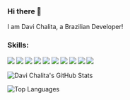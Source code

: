 ### Hi there 👋

<!--
**DaviChalita/DaviChalita** is a ✨ _special_ ✨ repository because its `README.md` (this file) appears on your GitHub profile. -->
I am Davi Chalita, a Brazilian Developer!

### Skills:

![](https://img.shields.io/badge/Python-3776AB?style=for-the-badge&logo=python&logoColor=white)
![](https://img.shields.io/badge/HTML-239120?style=for-the-badge&logo=html5&logoColor=white)
![](https://img.shields.io/badge/CSS-239120?&style=for-the-badge&logo=css3&logoColor=white)
![](https://img.shields.io/badge/Java-ED8B00?style=for-the-badge&logo=java&logoColor=white)
![](https://img.shields.io/badge/Bootstrap-563D7C?style=for-the-badge&logo=bootstrap&logoColor=white)
![](https://img.shields.io/badge/Spring-6DB33F?style=for-the-badge&logo=spring&logoColor=white)
![](https://img.shields.io/badge/MySQL-00000F?style=for-the-badge&logo=mysql&logoColor=white)
![](https://img.shields.io/badge/PostgreSQL-316192?style=for-the-badge&logo=postgresql&logoColor=white)
![](https://img.shields.io/badge/Amazon_AWS-232F3E?style=for-the-badge&logo=amazon-aws&logoColor=white)
![](https://img.shields.io/badge/Microsoft-666666?style=for-the-badge&logo=microsoft&logoColor=white)


![Davi Chalita's GitHub Stats](https://github-readme-stats.vercel.app/api?username=DaviChalita&theme=nord&show_icons=true&count_private=true "Davi Chalita's GitHub Stats")

![Top Languages](https://github-readme-stats.vercel.app/api/top-langs/?username=DaviChalita&theme=nord&layout=compact&langs_count=8 "Davi Chalita's Top Languages Card")
<!-- 
Here are some ideas to get you started:

- 🔭 I’m currently working on ...
- 🌱 I’m currently learning ...
- 👯 I’m looking to collaborate on ...
- 🤔 I’m looking for help with ...
- 💬 Ask me about ...
- 📫 How to reach me: ...
- 😄 Pronouns: ...
- ⚡ Fun fact: ...
-->
